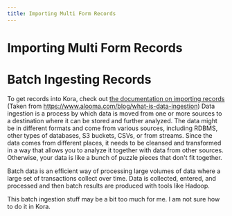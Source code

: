 ```yaml
---
title: Importing Multi Form Records
---
```

# Importing Multi Form Records

# Batch Ingesting Records

To get records into Kora, check out [the documentation on importing records](/records/importing_a_record.md)
(Taken from https://www.alooma.com/blog/what-is-data-ingestion)
Data ingestion is a process by which data is moved from one or more sources to a destination where it can be stored and further analyzed. The data might be in different formats and come from various sources, including RDBMS, other types of databases, S3 buckets, CSVs, or from streams. Since the data comes from different places, it needs to be cleansed and transformed in a way that allows you to analyze it together with data from other sources. Otherwise, your data is like a bunch of puzzle pieces that don't fit together.

Batch data is an efficient way of processing large volumes of data where a large set of transactions collect over time. Data is collected, entered, and processed and then batch results are produced with tools like Hadoop.

This batch ingestion stuff may be a bit too much for me. I am not sure how to do it in Kora.
